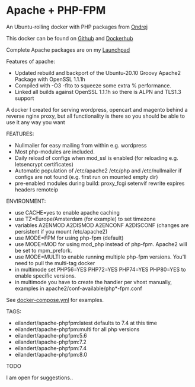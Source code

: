 # Apache + PHP-FPM

An Ubuntu-rolling docker with PHP packages from [Ondrej](https://launchpad.net/~ondrej/+archive/ubuntu/php)

This docker can be found on [Github](https://github.com/eilandert/dockerized/tree/master/apache-phpfpm) and [Dockerhub](https://hub.docker.com/r/eilandert/apache-phpfpm)

Complete Apache packages are on my [Launchpad](https://launchpad.net/~eilander/+archive/ubuntu/apache2)

Features of apache:

- Updated rebuild and backport of the Ubuntu-20.10 Groovy Apache2 Package with OpenSSL 1.1.1h
- Compiled with -O3 -flto to squeeze some extra % performance.
- Linked all builds against OpenSSL 1.1.1h so there is ALPN and TLS1.3 support

A docker I created for serving wordpress, opencart and magento behind a reverse nginx proxy, but all functionality is there so you should be able to use it any way you want<BR>

FEATURES:

- Nullmailer for easy mailing from within e.g. wordpress
- Most php-modules are included.
- Daily reload of configs when mod_ssl is enabled (for reloading e.g. letsencrypt certificates)
- Automatic population of /etc/apache2 /etc/php and /etc/nullmailer if configs are not found (e.g. first run on mounted empty dir)
- pre-enabled modules during build: proxy_fcgi setenvif rewrite expires headers remoteip

ENVIRONMENT:

- use CACHE=yes to enable apache caching
- use TZ=Europe/Amsterdam (for example) to set timezone
- variables A2ENMOD A2DISMOD A2ENCONF A2DISCONF (changes are persistent if you mount /etc/apache2)
- use MODE=FPM for using php-fpm (default)
- use MODE=MOD for using mod_php instead of php-fpm. Apache2 will be set to mpm_prefork.
- use MODE=MULTI to enable running multiple php-fpm versions. You'll need to pull the multi-tag docker
- in multimode set PHP56=YES PHP72=YES PHP74=YES PHP80=YES to enable specific versions.
- in multimode you have to create the handler per vhost manually, examples in apache2/conf-available/php\*-fpm.conf

See [docker-compose.yml](https://github.com/eilandert/dockerized/blob/master/apache-phpfpm/docker-compose.yml) for examples.

TAGS:

- eilandert/apache-phpfpm:latest defaults to 7.4 at this time
- eilandert/apache-phpfpm:multi for all php versions
- eilandert/apache-phpfpm:5.6
- eilandert/apache-phpfpm:7.2
- eilandert/apache-phpfpm:7.4
- eilandert/apache-phpfpm:8.0


TODO

I am open for suggestions..
